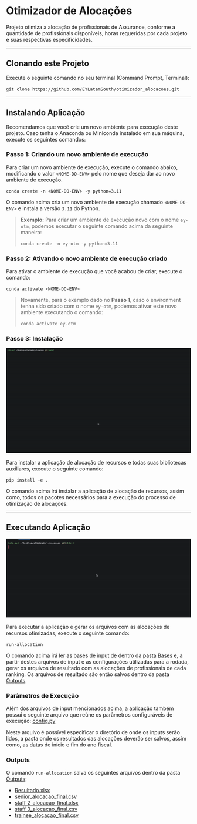 # Otimizador de Alocações

Projeto otimiza a alocação de profissionais de Assurance, conforme
a quantidade de profissionais disponíveis, horas requeridas por cada projeto e
suas respectivas especificidades.

---

## Clonando este Projeto

Execute o seguinte comando no seu terminal (Command Prompt, Terminal):

```console
git clone https://github.com/EYLatamSouth/otimizador_alocacoes.git
```

---

## Instalando Aplicação

Recomendamos que você crie um novo ambiente para execução deste projeto.
Caso tenha o Anaconda ou Miniconda instalado em sua máquina, execute os 
seguintes comandos:

### Passo 1: Criando um novo ambiente de execução

Para criar um novo ambiente de execução, execute o comando abaixo, 
modificando o valor `<NOME-DO-ENV>` pelo nome que deseja dar ao novo 
ambiente de execução.

```console
conda create -n <NOME-DO-ENV> -y python=3.11 
```

O comando acima cria um novo ambiente de execução chamado `<NOME-DO-ENV>` e 
instala a versão `3.11` do Python.

> **Exemplo:** Para criar um ambiente de execução novo com o nome `ey-otm`,
> podemos executar o seguinte comando acima da seguinte maneira:
> 
> ```console
> conda create -n ey-otm -y python=3.11 
> ```

### Passo 2: Ativando o novo ambiente de execução criado

Para ativar o ambiente de execução que você acabou de criar, execute o comando:

```console
conda activate <NOME-DO-ENV>
```

> Novamente, para o exemplo dado no **Passo 1**, caso o environment tenha
> sido criado com o nome `ey-otm`, podemos ativar este novo ambiente
> executando o comando:
> 
> ```console
> conda activate ey-otm
> ```

### Passo 3: Instalação

![](/Resources/instalando-aplicacao.gif)

Para instalar a aplicação de alocação de recursos e todas suas bibliotecas
auxiliares, execute o seguinte comando:

```console
pip install -e .
```

O comando acima irá instalar a aplicação de alocação de recursos, assim como,
todos os pacotes necessários para a execução do processo de otimização de
alocações.

----

## Executando Aplicação

![](/Resources/executando-aplicacao.gif)

Para executar a aplicação e gerar os arquivos com as alocações de
recursos otimizadas, execute o seguinte comando:

```console
run-allocation
```

O comando acima irá ler as bases de input de dentro da pasta [Bases](/Bases)
e, a partir destes arquivos de input e as configurações utilizadas para
a rodada, gerar os arquivos de resultado com as alocações de profissionais
de cada ranking. Os arquivos de resultado são então salvos dentro da pasta
[Outputs](/Outputs).

### Parâmetros de Execução

Alêm dos arquivos de input mencionados acima, a aplicação também possui o 
seguinte arquivo que reúne os parâmetros configuráveis de execução: [config.py](/src/allocpro/config.py)

Neste arquivo é possível especificar o diretório de onde os inputs serão lidos,
a pasta onde os resultados das alocações deverão ser salvos, assim como,
as datas de início e fim do ano fiscal.

### Outputs

O comando `run-allocation` salva os seguintes arquivos dentro da pasta [Outputs](/Outputs):

- [Resultado.xlsx](/Outputs/Resultado.xlsx)
- [senior_alocacao_final.csv](/Outputs/senior_alocacao_final.csv)
- [staff 2_alocacao_final.xlsx](/Outputs/staff%202_alocacao_final.csv)
- [staff 3_alocacao_final.csv](/Outputs/staff%203_alocacao_final.csv)
- [trainee_alocacao_final.csv](/Outputs/trainee_alocacao_final.csv)
